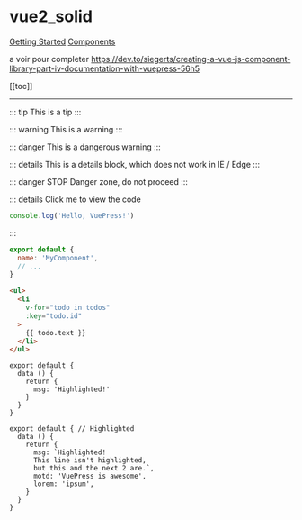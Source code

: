 # vue2_solid
<!--[Home](/)--> <!-- Sends the user to the root README.md -->

[Getting Started](guide/getting_started) <!-- Or you can append .html -->
[Components](components/SolidLogin) <!-- Or you can append .html -->

a voir pour completer https://dev.to/siegerts/creating-a-vue-js-component-library-part-iv-documentation-with-vuepress-56h5


[[toc]]

-------------
<!-- [foo](/foo/) --><!-- Sends the user to index.html of directory foo -->
<!--[foo heading](./#heading) --> <!-- Anchors user to a heading in the foo README file -->
<!--[bar - three](/bar/three.md) --> <!-- You can append .md (recommended) -->
<!--[bar - four](./bar/four.html) --> <!-- Or you can append .html -->


::: tip
This is a tip
:::

::: warning
This is a warning
:::

::: danger
This is a dangerous warning
:::

::: details
This is a details block, which does not work in IE / Edge
:::

::: danger STOP
Danger zone, do not proceed
:::

::: details Click me to view the code
```js
console.log('Hello, VuePress!')
```
:::


``` js
export default {
  name: 'MyComponent',
  // ...
}
```


``` html
<ul>
  <li
    v-for="todo in todos"
    :key="todo.id"
  >
    {{ todo.text }}
  </li>
</ul>
```


``` js{4}
export default {
  data () {
    return {
      msg: 'Highlighted!'
    }
  }
}
```


``` js{1,4,6-7}
export default { // Highlighted
  data () {
    return {
      msg: `Highlighted!
      This line isn't highlighted,
      but this and the next 2 are.`,
      motd: 'VuePress is awesome',
      lorem: 'ipsum',
    }
  }
}
```
